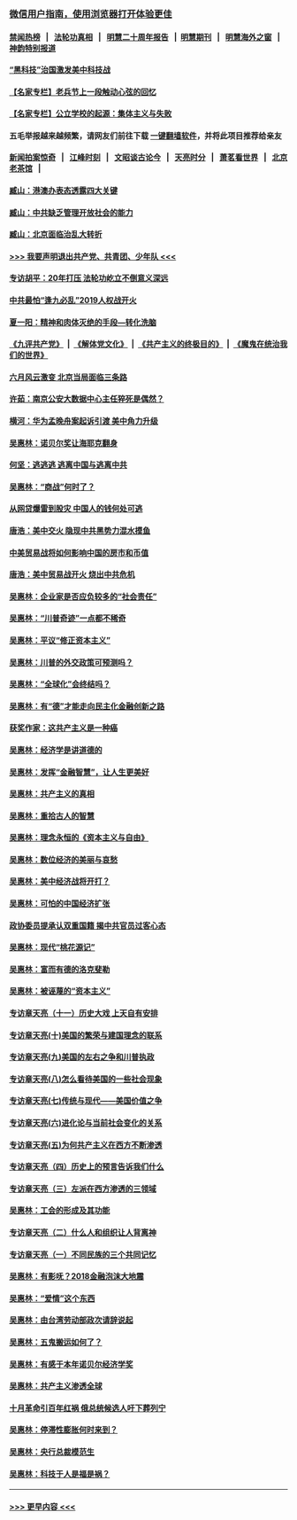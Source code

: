 ### [微信用户指南，使用浏览器打开体验更佳](https://github.com/gfw-breaker/banned-news1/blob/master/indexes/wechat-guide.md?t=0)
#### [禁闻热榜](热点新闻.md?t=0)  &nbsp;&nbsp;|&nbsp;&nbsp; [法轮功真相](https://github.com/gfw-breaker/truth/blob/master/README.md?t=0) &nbsp;&nbsp;|&nbsp;&nbsp; [明慧二十周年报告](https://github.com/gfw-breaker/mh-reports/blob/master/README.md?t=0) &nbsp;&nbsp;|&nbsp;&nbsp;[明慧期刊](https://github.com/gfw-breaker/mh-qikan) &nbsp;&nbsp;|&nbsp;&nbsp; [明慧海外之窗](https://github.com/gfw-breaker/mh-news/blob/master/README.md?t=0) &nbsp;&nbsp;|&nbsp;&nbsp; [神韵特别报道](https://github.com/gfw-breaker/mh-news/blob/master/shenyun.md?t=0)
#### [“黑科技”治国激发美中科技战](../pages/nsc423/n11638056.md?t=02071502) 
#### [【名家专栏】老兵节上一段触动心弦的回忆](../pages/nsc423/n11646016.md?t=02071502) 
#### [【名家专栏】公立学校的起源：集体主义与失败](../pages/nsc423/n11601833.md?t=02071502) 
#### 五毛举报越来越频繁，请网友们前往下载 [一键翻墙软件](https://github.com/gfw-breaker/ssr-accounts)，并将此项目推荐给亲友
#### [新闻拍案惊奇](https://github.com/gfw-breaker/banned-news1/blob/master/pages/link4.md) &nbsp;&nbsp;|&nbsp;&nbsp; [江峰时刻](https://github.com/gfw-breaker/banned-news1/blob/master/pages/link4.md) &nbsp;&nbsp;|&nbsp;&nbsp; [文昭谈古论今](https://github.com/gfw-breaker/banned-news1/blob/master/pages/link4.md) &nbsp;&nbsp;|&nbsp;&nbsp; [天亮时分](https://github.com/gfw-breaker/banned-news1/blob/master/pages/link4.md) &nbsp;&nbsp;|&nbsp;&nbsp; [萧茗看世界](https://github.com/gfw-breaker/banned-news1/blob/master/pages/link4.md) &nbsp;&nbsp;|&nbsp;&nbsp; [北京老茶馆](https://github.com/gfw-breaker/banned-news1/blob/master/pages/link4.md) &nbsp;&nbsp;|&nbsp;&nbsp; 
#### [臧山：港澳办表态透露四大关键](../pages/nsc423/n11421628.md?t=02071502) 
#### [臧山：中共缺乏管理开放社会的能力](../pages/nsc423/n11407457.md?t=02071502) 
#### [臧山：北京面临治乱大转折](../pages/nsc423/n11406895.md?t=02071502) 
#### [>>> 我要声明退出共产党、共青团、少年队 <<<](https://github.com/begood0513/goodnews/blob/master/quit/letter.md) 
#### [专访胡平：20年打压 法轮功屹立不倒意义深远](../pages/nsc423/n11398800.md?t=02071502) 
#### [中共最怕“逢九必乱”2019人权战开火](../pages/nsc423/n11385248.md?t=02071502) 
#### [夏一阳：精神和肉体灭绝的手段—转化洗脑](../pages/nsc423/n11368250.md?t=02071502) 
#### [《九评共产党》](https://github.com/begood0513/9ping.md/blob/master/README.md) &nbsp;|&nbsp; [《解体党文化》](../../../../jtdwh.md/blob/master/README.md)  &nbsp;|&nbsp; [《共产主义的终极目的》](../../../../gczydzjmd.md/blob/master/README.md) &nbsp;|&nbsp; [《魔鬼在统治我们的世界》](../../../../mgztzwmdsj.md/blob/master/README.md) 
#### [六月风云激变 北京当局面临三条路](../pages/nsc423/n11313668.md?t=02071502) 
#### [许茹：南京公安大数据中心主任猝死是偶然？](../pages/nsc423/n11064744.md?t=02071502) 
#### [横河：华为孟晚舟案起诉引渡 美中角力升级](../pages/nsc423/n11027230.md?t=02071502) 
#### [吴惠林：诺贝尔奖让海耶克翻身](../pages/nsc423/n10890049.md?t=02071502) 
#### [何坚：逃逃逃 逃离中国与逃离中共](../pages/nsc423/n10592891.md?t=02071502) 
#### [吴惠林：“商战”何时了？](../pages/nsc423/n10573558.md?t=02071502) 
#### [从网贷爆雷到股灾 中国人的钱何处可逃](../pages/nsc423/n10572800.md?t=02071502) 
#### [唐浩：美中交火 隐现中共黑势力混水摸鱼](../pages/nsc423/n10544040.md?t=02071502) 
#### [中美贸易战将如何影响中国的房市和币值](../pages/nsc423/n10543697.md?t=02071502) 
#### [唐浩：美中贸易战开火 烧出中共危机](../pages/nsc423/n10540126.md?t=02071502) 
#### [吴惠林：企业家是否应负较多的“社会责任”](../pages/nsc423/n10535022.md?t=02071502) 
#### [吴惠林：“川普奇迹”一点都不稀奇](../pages/nsc423/n10512808.md?t=02071502) 
#### [吴惠林：平议“修正资本主义”](../pages/nsc423/n10495724.md?t=02071502) 
#### [吴惠林：川普的外交政策可预测吗？](../pages/nsc423/n10462387.md?t=02071502) 
#### [吴惠林：“全球化”会终结吗？](../pages/nsc423/n10452838.md?t=02071502) 
#### [吴惠林：有“德”才能走向民主化金融创新之路](../pages/nsc423/n10432292.md?t=02071502) 
#### [获奖作家：这共产主义是一种癌](../pages/nsc423/n10431541.md?t=02071502) 
#### [吴惠林：经济学是讲道德的](../pages/nsc423/n10398014.md?t=02071502) 
#### [吴惠林：发挥“金融智慧”，让人生更美好](../pages/nsc423/n10375019.md?t=02071502) 
#### [吴惠林：共产主义的真相](../pages/nsc423/n10351394.md?t=02071502) 
#### [吴惠林：重拾古人的智慧](../pages/nsc423/n10337691.md?t=02071502) 
#### [吴惠林：理念永恒的《资本主义与自由》](../pages/nsc423/n10316274.md?t=02071502) 
#### [吴惠林：数位经济的美丽与哀愁](../pages/nsc423/n10292946.md?t=02071502) 
#### [吴惠林：美中经济战将开打？](../pages/nsc423/n10258825.md?t=02071502) 
#### [吴惠林：可怕的中国经济扩张](../pages/nsc423/n10219147.md?t=02071502) 
#### [政协委员提承认双重国籍 揭中共官员过客心态](../pages/nsc423/n10208809.md?t=02071502) 
#### [吴惠林：现代“桃花源记”](../pages/nsc423/n10185234.md?t=02071502) 
#### [吴惠林：富而有德的洛克斐勒](../pages/nsc423/n10142264.md?t=02071502) 
#### [吴惠林：被诬蔑的“资本主义”](../pages/nsc423/n10124816.md?t=02071502) 
#### [专访章天亮（十一）历史大戏 上天自有安排](../pages/nsc423/n10094905.md?t=02071502) 
#### [专访章天亮(十)美国的繁荣与建国理念的联系](../pages/nsc423/n10094899.md?t=02071502) 
#### [专访章天亮(九)美国的左右之争和川普执政](../pages/nsc423/n10094889.md?t=02071502) 
#### [专访章天亮(八)怎么看待美国的一些社会现象](../pages/nsc423/n10094857.md?t=02071502) 
#### [专访章天亮(七)传统与现代——美国价值之争](../pages/nsc423/n10093140.md?t=02071502) 
#### [专访章天亮(六)进化论与当前社会变化的关系](../pages/nsc423/n10092036.md?t=02071502) 
#### [专访章天亮(五)为何共产主义在西方不断渗透](../pages/nsc423/n10083620.md?t=02071502) 
#### [专访章天亮（四）历史上的预言告诉我们什么](../pages/nsc423/n10083606.md?t=02071502) 
#### [专访章天亮（三）左派在西方渗透的三领域](../pages/nsc423/n10081115.md?t=02071502) 
#### [吴惠林：工会的形成及其功能](../pages/nsc423/n10080633.md?t=02071502) 
#### [专访章天亮（二）什么人和组织让人背离神](../pages/nsc423/n10076637.md?t=02071502) 
#### [专访章天亮（一）不同民族的三个共同记忆](../pages/nsc423/n10074188.md?t=02071502) 
#### [吴惠林：有影呒？2018金融泡沫大地震](../pages/nsc423/n10040534.md?t=02071502) 
#### [吴惠林：“爱情”这个东西](../pages/nsc423/n10019423.md?t=02071502) 
#### [吴惠林：由台湾劳动部政次请辞说起](../pages/nsc423/n9979679.md?t=02071502) 
#### [吴惠林：五鬼搬运如何了？](../pages/nsc423/n9925338.md?t=02071502) 
#### [吴惠林：有感于本年诺贝尔经济学奖](../pages/nsc423/n9871883.md?t=02071502) 
#### [吴惠林：共产主义渗透全球](../pages/nsc423/n9812748.md?t=02071502) 
#### [十月革命引百年红祸 俄总统候选人吁下葬列宁](../pages/nsc423/n9810182.md?t=02071502) 
#### [吴惠林：停滞性膨胀何时来到？](../pages/nsc423/n9764136.md?t=02071502) 
#### [吴惠林：央行总裁模范生](../pages/nsc423/n9728134.md?t=02071502) 
#### [吴惠林：科技于人是福是祸？](../pages/nsc423/n9672982.md?t=02071502) 

----
#### [ >>> 更早内容 <<< ](../indexes/nsc423-earlier.md)
